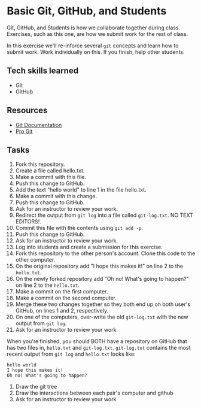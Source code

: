 Basic Git, GitHub, and Students
=========

Git, GitHub, and Students is how we collaborate together during class. Exercises, such as this one, are how we submit work for the rest of class.

In this exercise we'll re-inforce several `git` concepts and learn how to submit work. Work individually on this. If you finish, help other students.

## Tech skills learned

* Git
* GitHub

## Resources

* [Git Documentation](http://git-scm.com/documentation)
* [Pro Git](http://git-scm.com/book)

## Tasks

1. Fork this repository.
1. Create a file called hello.txt.
1. Make a commit with this file.
1. Push this change to GitHub.
1. Add the text "hello world" to line 1 in the file hello.txt.
1. Make a commit with this change.
1. Push this change to GitHub.
1. Ask for an instructor to review your work.
1. Redirect the output from `git log` into a file called `git-log.txt`. NO TEXT EDITORS!.
1. Commit this file with the contents using `git add -p`.
1. Push this change to GitHub.
1. Ask for an instructor to review your work.
1. Log into students and create a submission for this exercise.
1. Fork this repository to the other person's account. Clone this code to the other computer.
1. On the original repository add "I hope this makes it!" on line 2 to the `hello.txt`.
1. On the newly forked repository add "Oh no! What's going to happen?" on line 2 to the `hello.txt`.
1. Make a commit on the first computer.
1. Make a commit on the second computer.
1. Merge these two changes together so they both end up on both user's GitHub, on lines 1 and 2, respectively.
1. On one of the computers, over-write the old `git-log.txt` with the new output from `git log`.
1. Ask for an instructor to review your work

When you're finished, you should BOTH have a repository on GitHub that has two files in, `hello.txt` and `git-log.txt`.
`git-log.txt` contains the most recent output from `git log` and `hello.txt` looks like:
```
hello world
I hope this makes it!
Oh no! What's going to happen?
```


1. Draw the git tree
1. Draw the interactions between each pair's computer and github
1. Ask for an instructor to review your work


